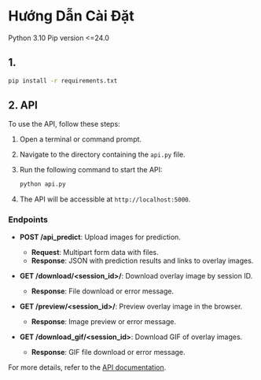 # Hướng Dẫn Cài Đặt

Python 3.10
Pip version <=24.0

## 1.

```sh
pip install -r requirements.txt
```

## 2. API

To use the API, follow these steps:

1. Open a terminal or command prompt.
2. Navigate to the directory containing the `api.py` file.
3. Run the following command to start the API:

   ```sh
   python api.py
   ```

4. The API will be accessible at `http://localhost:5000`.

### Endpoints

- **POST /api_predict**: Upload images for prediction.

  - **Request**: Multipart form data with files.
  - **Response**: JSON with prediction results and links to overlay images.

- **GET /download/<session_id>/<filename>**: Download overlay image by session ID.

  - **Response**: File download or error message.

- **GET /preview/<session_id>/<filename>**: Preview overlay image in the browser.

  - **Response**: Image preview or error message.

- **GET /download_gif/<session_id>**: Download GIF of overlay images.
  - **Response**: GIF file download or error message.

For more details, refer to the [API documentation](./api.py).

